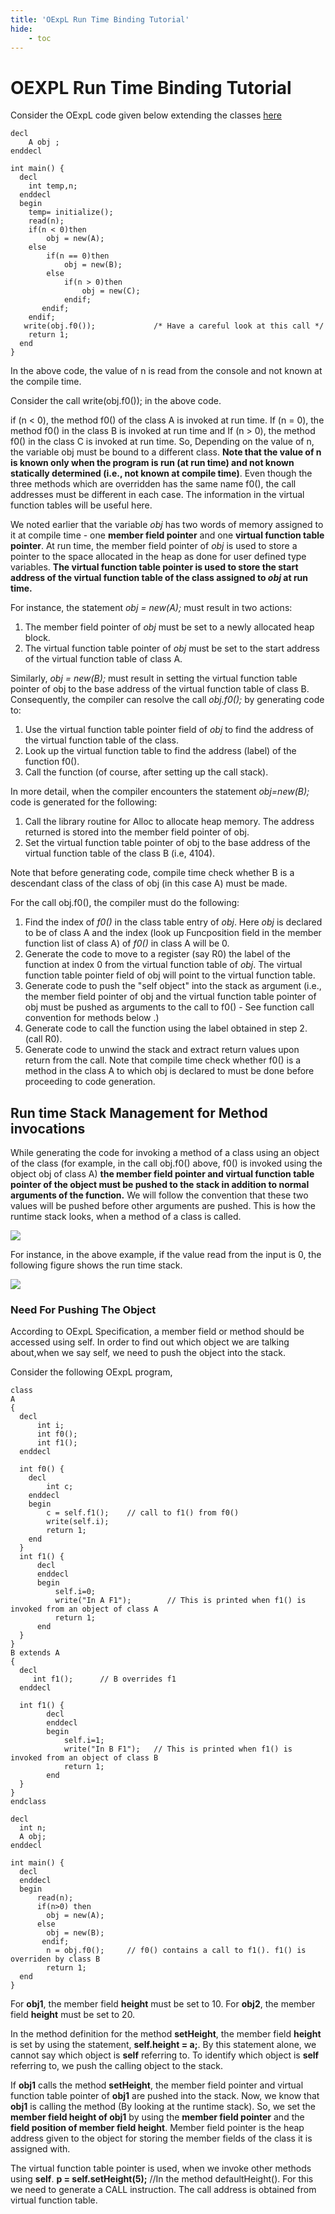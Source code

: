 ```yaml
---
title: 'OExpL Run Time Binding Tutorial'
hide:
    - toc
---
```


# OEXPL Run Time Binding Tutorial

Consider the OExpL code given below extending the classes [here](oexpl-run-data-structures.md#nav-illustration)
```
decl
    A obj ;
enddecl

int main() {
  decl
    int temp,n;
  enddecl
  begin
    temp= initialize();
    read(n);
    if(n < 0)then
        obj = new(A);
    else
        if(n == 0)then
            obj = new(B);
        else
            if(n > 0)then
                obj = new(C);
            endif;
       endif;
    endif;
   write(obj.f0());             /* Have a careful look at this call */
    return 1;
  end
}
```

In the above code, the value of n is read from the console and not known at the compile time.

Consider the call write(obj.f0()); in the above code.

if (n < 0), the method f0() of the class A is invoked at run time. If (n = 0), the method f0() in the class B is invoked at run time and If (n > 0), the method f0() in the class C is invoked at run time. So, Depending on the value of n, the variable obj must be bound to a different class. **Note that the value of n is known only when the program is run (at run time) and not known statically determined (i.e., not known at compile time)**. Even though the three methods which are overridden has the same name f0(), the call addresses must be different in each case. The information in the virtual function tables will be useful here.

We noted earlier that the variable _obj_ has two words of memory assigned to it at compile time - one **member field pointer** and one **virtual function table pointer**. At run time, the member field pointer of _obj_ is used to store a pointer to the space allocated in the heap as done for user defined type variables. **The virtual function table pointer is used to store the start address of the virtual function table of the class assigned to _obj_ at run time.**

For instance, the statement _obj = new(A);_ must result in two actions:

1. The member field pointer of _obj_ must be set to a newly allocated heap block.
2. The virtual function table pointer of _obj_ must be set to the start address of the virtual function table of class A.

Similarly, _obj = new(B);_ must result in setting the virtual function table pointer of obj to the base address of the virtual function table of class B. Consequently, the compiler can resolve the call _obj.f0();_ by generating code to:

1. Use the virtual function table pointer field of _obj_ to find the address of the virtual function table of the class.
2. Look up the virtual function table to find the address (label) of the function f0().
3. Call the function (of course, after setting up the call stack).

In more detail, when the compiler encounters the statement _obj=new(B);_ code is generated for the following:

1. Call the library routine for Alloc to allocate heap memory. The address returned is stored into the member field pointer of obj.
2. Set the virtual function table pointer of obj to the base address of the virtual function table of the class B (i.e, 4104).

Note that before generating code, compile time check whether B is a descendant class of the class of obj (in this case A) must be made.

For the call obj.f0(), the compiler must do the following:

1. Find the index of _f0()_ in the class table entry of _obj_. Here _obj_ is declared to be of class A and the index (look up Funcposition field in the member function list of class A) of _f0()_ in class A will be 0.
2. Generate the code to move to a register (say R0) the label of the function at index 0 from the virtual function table of _obj_. The virtual function table pointer field of obj will point to the virtual function table.
3. Generate code to push the "self object" into the stack as argument (i.e., the member field pointer of obj and the virtual function table pointer of obj must be pushed as arguments to the call to f0() - See function call convention for methods below .)
4. Generate code to call the function using the label obtained in step 2. (call R0).
5. Generate code to unwind the stack and extract return values upon return from the call.
Note that compile time check whether f0() is a method in the class A to which obj is declared to must be done before proceeding to code generation.

## Run time Stack Management for Method invocations

While generating the code for invoking a method of a class using an object of the class (for example, in the call obj.f0() above, f0() is invoked using the object obj of class A) **the member field pointer and virtual function table pointer of the object must be pushed to the stack in addition to normal arguments of the function.** We will follow the convention that these two values will be pushed before other arguments are pushed. This is how the runtime stack looks, when a method of a class is called.

![](img/runtimestackoexpl.png)

For instance, in the above example, if the value read from the input is 0, the following figure shows the run time stack.

![](img/runtimestackoexpl2_1.png)

### Need For Pushing The Object

According to OExpL Specification, a member field or method should be accessed using self. In order to find out which object we are talking about,when we say self, we need to push the object into the stack.

Consider the following OExpL program,

```
class
A
{
  decl
      int i;
      int f0();
      int f1();
  enddecl

  int f0() {
    decl
        int c;
    enddecl
    begin
        c = self.f1();    // call to f1() from f0()
        write(self.i);
        return 1;
    end
  }
  int f1() {
      decl
      enddecl
      begin
          self.i=0;
          write("In A F1");        // This is printed when f1() is invoked from an object of class A
          return 1;
      end
  }
}
B extends A
{
  decl
     int f1();      // B overrides f1
  enddecl

  int f1() {
        decl
        enddecl
        begin
            self.i=1;
            write("In B F1");   // This is printed when f1() is invoked from an object of class B
            return 1;
        end
  }
}
endclass

decl
  int n;
  A obj;
enddecl

int main() {
  decl
  enddecl
  begin
      read(n);
      if(n>0) then
        obj = new(A);
      else
        obj = new(B);
       endif;
        n = obj.f0();     // f0() contains a call to f1(). f1() is overriden by class B
        return 1;
  end
}
```

For **obj1**, the member field **height** must be set to 10. For **obj2**, the member field **height** must be set to 20.

In the method definition for the method **setHeight**, the member field **height** is set by using the statement, **self.height = a;**.
By this statement alone, we cannot say which object is **self** referring to. To identify which object is **self** referring to, we push the calling object to the stack.

If **obj1** calls the method **setHeight**, the member field pointer and virtual function table pointer of **obj1** are pushed into the stack. Now, we know that **obj1** is calling the method (By looking at the runtime stack). So, we set the **member field height of obj1** by using the **member field pointer** and the **field position of member field height**. Member field pointer is the heap address given to the object for storing the member fields of the class it is assigned with.

The virtual function table pointer is used, when we invoke other methods using **self**. **p = self.setHeight(5);** //In the method defaultHeight().
For this we need to generate a CALL instruction. The call address is obtained from virtual function table.

